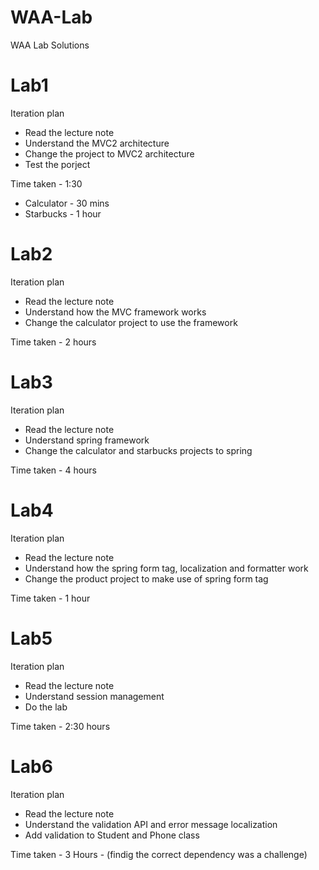 # WAA-Lab
WAA Lab Solutions

# Lab1
Iteration plan 
 - Read the lecture note
 - Understand the MVC2 architecture
 - Change the project to MVC2 architecture
 - Test the porject

Time taken - 1:30 
 - Calculator - 30 mins
 - Starbucks - 1 hour
 
# Lab2
Iteration plan 
 - Read the lecture note
 - Understand how the MVC framework works
 - Change the calculator project to use the framework

Time taken - 2 hours 

# Lab3
Iteration plan 
 - Read the lecture note
 - Understand spring framework 
 - Change the calculator and starbucks projects to spring

Time taken - 4 hours 

# Lab4
Iteration plan 
 - Read the lecture note 
 - Understand how the spring form tag, localization and formatter work
 - Change the product project to make use of spring form tag

Time taken - 1 hour

# Lab5
Iteration plan 
 - Read the lecture note 
 - Understand session management
 - Do the lab

Time taken - 2:30 hours

# Lab6
Iteration plan 
 - Read the lecture note 
 - Understand the validation API and error message localization
 - Add validation to Student and Phone class

Time taken - 3 Hours - (findig the correct dependency was a challenge)

